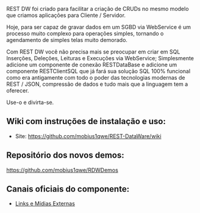 REST DW foi criado para facilitar a criação de CRUDs no mesmo modelo que criamos aplicações para Cliente / Servidor.

Hoje, para ser capaz de gravar dados em um SGBD via WebService é um processo muito complexo para operações simples, tornando o agendamento de simples telas muito demorado.

Com REST DW você não precisa mais se preocupar em criar em SQL Inserções, Deleções, Leituras e Execuções via WebService; Simplesmente adicione um componente de conexão RESTDataBase e adicione um componente RESTClientSQL que já fará sua solução SQL 100% funcional como era antigamente com todo o poder das tecnologias modernas de REST / JSON, compressão de dados e tudo mais que a linguagem tem a oferecer.

Use-o e divirta-se.

## Wiki com instruções de instalação e uso:
* Site: https://github.com/mobius1qwe/REST-DataWare/wiki

## Repositório dos novos demos:
https://github.com/mobius1qwe/RDWDemos

## Canais oficiais do componente:
* [Links e Mídias Externas](https://github.com/mobius1qwe/REST-DataWare/wiki/Links-e-M%C3%ADdias-Externas)
